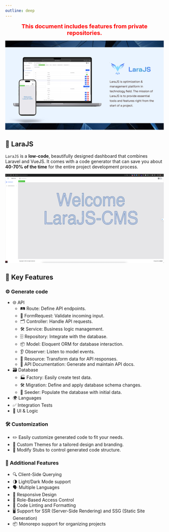 ```yaml
---
outline: deep
---
```


<center>
  <strong style="font-size: 18px;color: red;">This document includes features from private repositories.</strong>
</center>

![LaraJS Introduction](../assets/larajs-intro.jpg)

## 🚀 LaraJS

`LaraJS` is a **low-code**, beautifully designed dashboard that combines Laravel and VueJS. It comes with a code generator that can save you about **40-70% of the time** for the entire project development process.

![LaraJS Introduction](../assets/generator.gif)

## 🔑 Key Features

### ⚙️ Generate code

- 🌐 API
  - 🛤️ Route: Define API endpoints.
  - 📝 FormRequest: Validate incoming input.
  - 🗂️ Controller: Handle API requests.
  - 🛠️ Service: Business logic management.
  - 🗄️ Repository: Integrate with the database.
  - 📦 Model: Eloquent ORM for database interaction.
  - 👂 Observer: Listen to model events.
  - 🔄 Resource: Transform data for API responses.
  - 📖 API Documentation: Generate and maintain API docs.
- 🗃️ Database
  - 🏭 Factory: Easily create test data.
  - 🛠️ Migration: Define and apply database schema changes.
  - 🌱 Seeder: Populate the database with initial data.
- 🌍 Languages
- ✅ Integration Tests
- 🎨 UI & Logic

### 🛠️ Customization

- ✏️ Easily customize generated code to fit your needs.
- 🎨 Custom Themes for a tailored design and branding.
- 🔄 Modify Stubs to control generated code structure.

### 🧩 Additional Features

- 🔍 Client-Side Querying
- 🌗 Light/Dark Mode support
- 🗣️ Multiple Languages
- 📱 Responsive Design
- 🔐 Role-Based Access Control
- 🧹 Code Linting and Formatting
- 🖥️ Support for SSR (Server-Side Rendering) and SSG (Static Site Generation)
- 📦 Monorepo support for organizing projects
